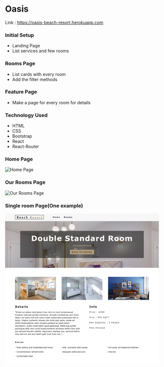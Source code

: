 # Oasis

Link :  https://oasis-beach-resort.herokuapp.com

### Initial Setup

* Landing Page
* List services and few rooms

### Rooms Page

* List cards with every room
* Add the filter methods

### Feature Page

* Make a page for every room for details

### Technology Used

* HTML
* CSS
* Bootstrap
* React
* React-Router


### Home Page

![Home Page](homepage.png)

### Our Rooms Page

![Our Rooms Page](roomspage.png)

### Single room Page(One example)

![Single Room Page](singleroom.png)
